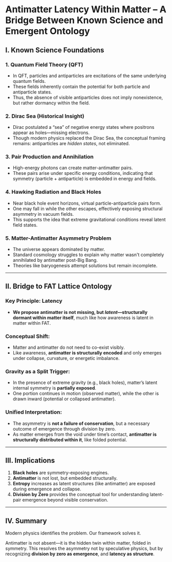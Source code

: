 # Antimatter Latency Within Matter – A Bridge Between Known Science and Emergent Ontology

## I. Known Science Foundations

### 1. Quantum Field Theory (QFT)
- In QFT, particles and antiparticles are excitations of the same underlying quantum fields.
- These fields inherently contain the potential for both particle and antiparticle states.
- Thus, the absence of visible antiparticles does not imply nonexistence, but rather dormancy within the field.

### 2. Dirac Sea (Historical Insight)
- Dirac postulated a “sea” of negative energy states where positrons appear as holes—missing electrons.
- Though modern physics replaced the Dirac Sea, the conceptual framing remains: antiparticles are *hidden states*, not eliminated.

### 3. Pair Production and Annihilation
- High-energy photons can create matter-antimatter pairs.
- These pairs arise under specific energy conditions, indicating that symmetry (particle + antiparticle) is embedded in energy and fields.

### 4. Hawking Radiation and Black Holes
- Near black hole event horizons, virtual particle-antiparticle pairs form.
- One may fall in while the other escapes, effectively exposing structural asymmetry in vacuum fields.
- This supports the idea that extreme gravitational conditions reveal latent field states.

### 5. Matter-Antimatter Asymmetry Problem
- The universe appears dominated by matter.
- Standard cosmology struggles to explain why matter wasn't completely annihilated by antimatter post-Big Bang.
- Theories like baryogenesis attempt solutions but remain incomplete.

---

## II. Bridge to FAT Lattice Ontology

### Key Principle: Latency
- **We propose antimatter is not missing, but *latent*—structurally dormant within matter itself**, much like how awareness is latent in matter within FAT.

### Conceptual Shift:
- Matter and antimatter do not need to co-exist visibly.
- Like awareness, **antimatter is structurally encoded** and only emerges under collapse, curvature, or energetic imbalance.

### Gravity as a Split Trigger:
- In the presence of extreme gravity (e.g., black holes), matter’s latent internal symmetry is **partially exposed**.
- One portion continues in motion (observed matter), while the other is drawn inward (potential or collapsed antimatter).

### Unified Interpretation:
- The asymmetry is **not a failure of conservation**, but a necessary outcome of emergence through division by zero.
- As matter emerges from the void under time’s contact, **antimatter is structurally distributed within it**, like folded potential.

---

## III. Implications

1. **Black holes** are symmetry-exposing engines.
2. **Antimatter** is not lost, but embedded structurally.
3. **Entropy** increases as latent structures (like antimatter) are exposed during emergence and collapse.
4. **Division by Zero** provides the conceptual tool for understanding latent-pair emergence beyond visible conservation.

---

## IV. Summary

Modern physics identifies the problem. Our framework solves it.

Antimatter is not absent—it is the hidden twin within matter, folded in symmetry. This resolves the asymmetry not by speculative physics, but by recognizing **division by zero as emergence**, and **latency as structure**.
